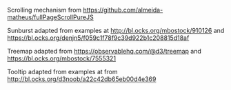 Scrolling mechanism from https://github.com/almeida-matheus/fullPageScrollPureJS

Sunburst adapted from examples at http://bl.ocks.org/mbostock/910126 and https://bl.ocks.org/denjn5/f059c1f78f9c39d922b1c208815d18af

Treemap adapted from https://observablehq.com/@d3/treemap and https://bl.ocks.org/mbostock/7555321

Tooltip adapted from examples at from http://bl.ocks.org/d3noob/a22c42db65eb00d4e369
